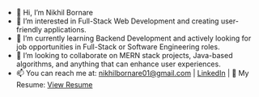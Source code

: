- 👋 Hi, I’m Nikhil Bornare
- 👀 I’m interested in Full-Stack Web Development and creating user-friendly applications.
- 🌱 I’m currently learning Backend Development and actively looking for job opportunities in Full-Stack or Software Engineering roles.
- 💞️ I’m looking to collaborate on MERN stack projects, Java-based algorithms, and anything that can enhance user experiences.
- 📫 You can reach me at: [nikhilbornare01@gmail.com](mailto:nikhilbornare01@gmail.com) | [LinkedIn](https://www.linkedin.com/in/nikhil-bornare-b854a2205) |
📄 My Resume: [View Resume](https://drive.google.com/file/d/1-9_H9YBPCTqwMuciaSdKej50C8X6QdLl/view?usp=drive_link)


<!---
nikhilBornare/nikhilBornare is a ✨ special ✨ repository because its `README.md` (this file) appears on your GitHub profile.
You can click the Preview link to take a look at your changes.
--->
